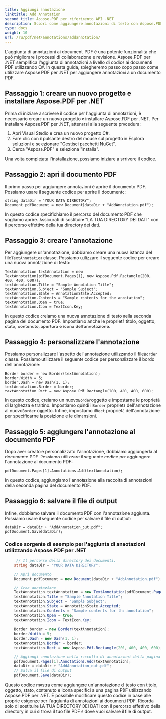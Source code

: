 ```yaml
---
title: Aggiungi annotazione
linktitle: Add Annotation
second_title: Aspose.PDF per riferimento API .NET
description: Scopri come aggiungere annotazioni di testo con Aspose.PDF per .NET utilizzando questo codice sorgente C#. Personalizza le tue annotazioni con dettagli e icone specifici.
type: docs
weight: 10
url: /ru/pdf/net/annotations/addannotation/
---
```


L'aggiunta di annotazioni ai documenti PDF è una potente funzionalità che può migliorare i processi di collaborazione e revisione. Aspose.PDF per .NET semplifica l'aggiunta di annotazioni a livello di codice ai documenti PDF utilizzando C#. In questa guida, spiegheremo passo dopo passo come utilizzare Aspose.PDF per .NET per aggiungere annotazioni a un documento PDF.

## Passaggio 1: creare un nuovo progetto e installare Aspose.PDF per .NET

Prima di iniziare a scrivere il codice per l'aggiunta di annotazioni, è necessario creare un nuovo progetto e installare Aspose.PDF per .NET. Per installare Aspose.PDF per .NET, attenersi alla seguente procedura:

1. Apri Visual Studio e crea un nuovo progetto C#.
2. Fare clic con il pulsante destro del mouse sul progetto in Esplora soluzioni e selezionare "Gestisci pacchetti NuGet".
3. Cerca "Aspose.PDF" e seleziona "Installa".

Una volta completata l'installazione, possiamo iniziare a scrivere il codice.

## Passaggio 2: apri il documento PDF

Il primo passo per aggiungere annotazioni è aprire il documento PDF. Possiamo usare il seguente codice per aprire il documento:

```
string dataDir = "YOUR DATA DIRECTORY";
Document pdfDocument = new Document(dataDir + "AddAnnotation.pdf");
```

In questo codice specifichiamo il percorso del documento PDF che vogliamo aprire. Assicurati di sostituire "LA TUA DIRECTORY DEI DATI" con il percorso effettivo della tua directory dei dati.

## Passaggio 3: creare l'annotazione

 Per aggiungere un'annotazione, dobbiamo creare una nuova istanza del file`TextAnnotation` classe. Possiamo utilizzare il seguente codice per creare una nuova annotazione di testo:

```
TextAnnotation textAnnotation = new TextAnnotation(pdfDocument.Pages[1], new Aspose.Pdf.Rectangle(200, 400, 400, 600));
textAnnotation.Title = "Sample Annotation Title";
textAnnotation.Subject = "Sample Subject";
textAnnotation.State = AnnotationState.Accepted;
textAnnotation.Contents = "Sample contents for the annotation";
textAnnotation.Open = true;
textAnnotation.Icon = TextIcon.Key;
```

In questo codice creiamo una nuova annotazione di testo nella seconda pagina del documento PDF. Impostiamo anche le proprietà titolo, oggetto, stato, contenuto, apertura e icona dell'annotazione.

## Passaggio 4: personalizzare l'annotazione

 Possiamo personalizzare l'aspetto dell'annotazione utilizzando il file`Border` classe. Possiamo utilizzare il seguente codice per personalizzare il bordo dell'annotazione:

```
Border border = new Border(textAnnotation);
border.Width = 5;
border.Dash = new Dash(1, 1);
textAnnotation.Border = border;
textAnnotation.Rect = new Aspose.Pdf.Rectangle(200, 400, 400, 600);
```

 In questo codice, creiamo un nuovo`Border`oggetto e impostarne le proprietà di larghezza e trattino. Impostiamo quindi il`Border` proprietà dell'annotazione al nuovo`Border` oggetto. Infine, impostiamo il`Rect` proprietà dell'annotazione per specificarne la posizione e le dimensioni.

## Passaggio 5: aggiungere l'annotazione al documento PDF

Dopo aver creato e personalizzato l'annotazione, dobbiamo aggiungerla al documento PDF. Possiamo utilizzare il seguente codice per aggiungere l'annotazione al documento PDF:

```
pdfDocument.Pages[1].Annotations.Add(textAnnotation);
```

In questo codice, aggiungiamo l'annotazione alla raccolta di annotazioni della seconda pagina del documento PDF.

## Passaggio 6: salvare il file di output

Infine, dobbiamo salvare il documento PDF con l'annotazione aggiunta. Possiamo usare il seguente codice per salvare il file di output:

```
dataDir = dataDir + "AddAnnotation_out.pdf";
pdfDocument.Save(dataDir);
```
### Codice sorgente di esempio per l'aggiunta di annotazioni utilizzando Aspose.PDF per .NET


```csharp   
	 // Il percorso della directory dei documenti.
	string dataDir = "YOUR DATA DIRECTORY";

	// Apri documento
	Document pdfDocument = new Document(dataDir + "AddAnnotation.pdf");

	// Crea annotazione
	TextAnnotation textAnnotation = new TextAnnotation(pdfDocument.Pages[1], new Aspose.Pdf.Rectangle(200, 400, 400, 600));
	textAnnotation.Title = "Sample Annotation Title";
	textAnnotation.Subject = "Sample Subject";
	textAnnotation.State = AnnotationState.Accepted;
	textAnnotation.Contents = "Sample contents for the annotation";
	textAnnotation.Open = true;
	textAnnotation.Icon = TextIcon.Key;
   
	Border border = new Border(textAnnotation);
	border.Width = 5;
	border.Dash = new Dash(1, 1);
	textAnnotation.Border = border;
	textAnnotation.Rect = new Aspose.Pdf.Rectangle(200, 400, 400, 600);
   
	// Aggiungi annotazione nella raccolta di annotazioni della pagina
	pdfDocument.Pages[1].Annotations.Add(textAnnotation);
	dataDir = dataDir + "AddAnnotation_out.pdf";
	// Salva il file di output
	pdfDocument.Save(dataDir);
```
Questo codice mostra come aggiungere un'annotazione di testo con titolo, oggetto, stato, contenuto e icona specifici a una pagina PDF utilizzando Aspose.PDF per .NET. È possibile modificare questo codice in base alle proprie esigenze per l'aggiunta di annotazioni ai documenti PDF. Ricorda solo di sostituire LA TUA DIRECTORY DEI DATI con il percorso effettivo della directory in cui si trova il tuo file PDF e dove vuoi salvare il file di output.